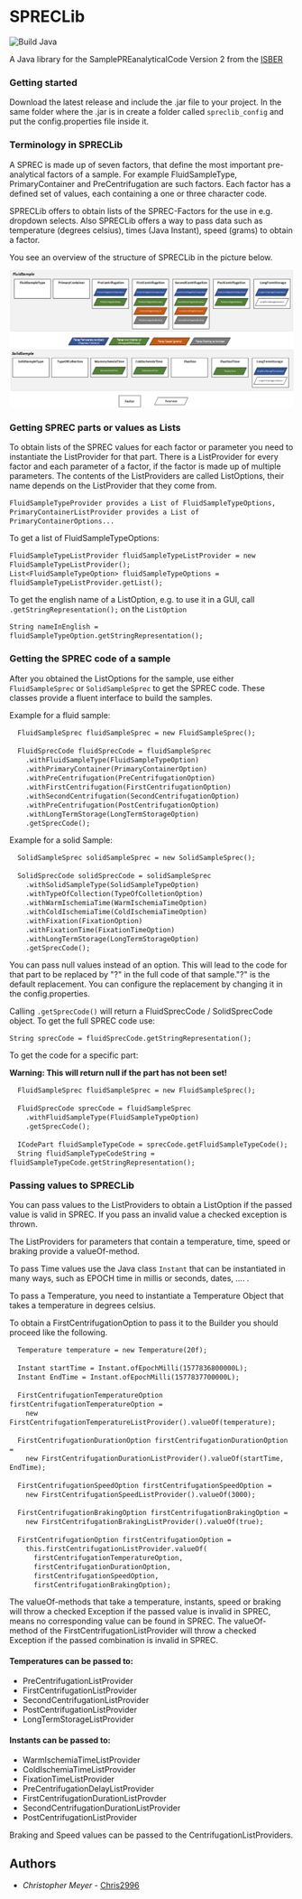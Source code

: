 # SPRECLib

![Build Java](https://github.com/Chris2996/SPRECLib/workflows/Build%20Java/badge.svg)

A Java library for the SamplePREanalyticalCode Version 2 from the [ISBER](https://www.isber.org/page/SPREC?&hhsearchterms=%22sprec%22)

### Getting started

Download the latest release and include the .jar file to your project. In the same folder where the .jar is in create a folder called ```spreclib_config``` and put the config.properties file inside it. 


### Terminology in SPRECLib
A SPREC is made up of seven factors, that define the most important pre-analytical factors of a sample. For example FluidSampleType, PrimaryContainer and PreCentrifugation are such factors. Each factor has a defined set of values, each containing a one or three character code. 

SPRECLib offers to obtain lists of the SPREC-Factors for the use in e.g. dropdown selects. Also SPRECLib offers a way to pass data such as temperature (degrees celsius), times (Java Instant), speed (grams) to obtain a factor.

You see an overview of the structure of SPRECLib in the picture below.

![](readmeImages/sprecOverview.png)

### Getting SPREC parts or values as Lists

To obtain lists of the SPREC values for each factor or parameter you need to instantiate the ListProvider for that part. There is a ListProvider for every factor and each parameter of a factor, if the factor is made up of multiple parameters. The contents of the ListProviders are called ListOptions, their name depends on the ListProvider that they come from.

```
FluidSampleTypeProvider provides a List of FluidSampleTypeOptions, PrimaryContainerListProvider provides a List of PrimaryContainerOptions...
```

To get a list of FluidSampleTypeOptions:

```
FluidSampleTypeListProvider fluidSampleTypeListProvider = new FluidSampleTypeListProvider();
List<FluidSampleTypeOption> fluidSampleTypeOptions = fluidSampleTypeListProvider.getList();
```

To get the english name of a ListOption, e.g. to use it in a GUI, call ```.getStringRepresentation();``` on the ```ListOption```

```
String nameInEnglish = fluidSampleTypeOption.getStringRepresentation();
```

### Getting the SPREC code of a sample

After you obtained the ListOptions for the sample, use either ```FluidSampleSprec``` or ```SolidSampleSprec``` to get the SPREC code. These classes provide a fluent interface to build the samples.

Example for a fluid sample:

```
  FluidSampleSprec fluidSampleSprec = new FluidSampleSprec();
  
  FluidSprecCode fluidSprecCode = fluidSampleSprec
    .withFluidSampleType(FluidSampleTypeOption)
    .withPrimaryContainer(PrimaryContainerOption)
    .withPreCentrifugation(PreCentrifugationOption)
    .withFirstCentrifugation(FirstCentrifugationOption)
    .withSecondCentrifugation(SecondCentrifugationOption)
    .withPreCentrifugation(PostCentrifugationOption)
    .withLongTermStorage(LongTermStorageOption)
    .getSprecCode();
```


Example for a solid Sample:
```
  SolidSampleSprec solidSampleSprec = new SolidSampleSprec();

  SolidSprecCode solidSprecCode = solidSampleSprec
    .withSolidSampleType(SolidSampleTypeOption)
    .withTypeOfCollection(TypeOfColletionOption)
    .withWarmIschemiaTime(WarmIschemiaTimeOption)
    .withColdIschemiaTime(ColdIschemiaTimeOption)
    .withFixation(FixationOption)
    .withFixationTime(FixationTimeOption)
    .withLongTermStorage(LongTermStorageOption)
    .getSprecCode();
```

You can pass null values instead of an option. This will lead to the code for that part to be replaced by "?" in the full code of that sample."?" is the default replacement. You can configure the replacement by changing it in the config.properties.


Calling ```.getSprecCode()``` will return a FluidSprecCode / SolidSprecCode object. To get the full SPREC code use:
```
String sprecCode = fluidSprecCode.getStringRepresentation();
```

To get the code for a specific part:
<p>
  
**Warning: This will return null if the part has not been set!** 

```
  FluidSampleSprec fluidSampleSprec = new FluidSampleSprec();
  
  FluidSprecCode sprecCode = fluidSampleSprec
    .withFluidSampleType(FluidSampleTypeOption)
    .getSprecCode();

  ICodePart fluidSampleTypeCode = sprecCode.getFluidSampleTypeCode();
  String fluidSampleTypeCodeString = fluidSampleTypeCode.getStringRepresentation();
```

### Passing values to SPRECLib

You can pass values to the ListProviders to obtain a ListOption if the passed value is valid in SPREC. If you pass an invalid value a checked exception is thrown.

The ListProviders for parameters that contain a temperature, time, speed or braking provide a valueOf-method.

To pass Time values use the Java class ```Instant``` that can be instantiated in many ways, such as EPOCH time in millis or seconds, dates, .... . 

To pass a Temperature, you need to instantiate a Temperature Object that takes a temperature in degrees celsius.  

To obtain a FirstCentrifugationOption to pass it to the Builder you should proceed like the following.

```
  Temperature temperature = new Temperature(20f);

  Instant startTime = Instant.ofEpochMilli(1577836800000L);
  Instant EndTime = Instant.ofEpochMilli(1577837700000L);

  FirstCentrifugationTemperatureOption firstCentrifugationTemperatureOption =
    new FirstCentrifugationTemperatureListProvider().valueOf(temperature);

  FirstCentrifugationDurationOption firstCentrifugationDurationOption =
    new FirstCentrifugationDurationListProvider().valueOf(startTime, EndTime);

  FirstCentrifugationSpeedOption firstCentrifugationSpeedOption =
    new FirstCentrifugationSpeedListProvider().valueOf(3000);
    
  FirstCentrifugationBrakingOption firstCentrifugationBrakingOption =
    new FirstCentrifugationBrakingListProvider().valueOf(true);

  FirstCentrifugationOption firstCentrifugationOption =
    this.firstCentrifugationListProvider.valueOf(
      firstCentrifugationTemperatureOption,
      firstCentrifugationDurationOption,
      firstCentrifugationSpeedOption,
      firstCentrifugationBrakingOption);
```
The valueOf-methods that take a temperature, instants, speed or braking will throw a checked Exception if the passed value is invalid in SPREC, means no corresponding value can be found in SPREC.
The valueOf-method of the FirstCentrifugationListProvider will throw a checked Exception if the passed combination is invalid in SPREC.

#### Temperatures can be passed to: 
- PreCentrifugationListProvider
- FirstCentrifugationListProvider
- SecondCentrifugationListProvider
- PostCentrifugationListProvider
- LongTermStorageListProvider

#### Instants can be passed to:
- WarmIschemiaTimeListProvider
- ColdIschemiaTimeListProvider
- FixationTimeListProvider
- PreCentrifugationDelayListProvider
- FirstCentrifugationDurationListProvder
- SecondCentrifugationDurationListProvider
- PostCentrifugationListProvider

Braking and Speed values can be passed to the CentrifugationListProviders.



## Authors

* *Christopher Meyer* - [Chris2996](https://github.com/chris2996)
